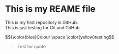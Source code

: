 # **This is my REAME file**
<p>This is my first repository in GitHub. <br>
This is just testing for Git and GitHub 	<br>

$${\color{blue}Colour \space \color{yellow}testing$$



> Test for quote </p>
